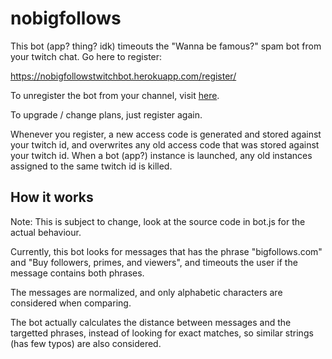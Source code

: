 # nobigfollows

This bot (app? thing? idk) timeouts the "Wanna be famous?" spam bot from your twitch chat. Go here to register:

https://nobigfollowstwitchbot.herokuapp.com/register/

To unregister the bot from your channel, visit [here](https://nobigfollowstwitchbot.herokuapp.com/register/).

To upgrade / change plans, just register again.

Whenever you register, a new access code is generated and stored against your twitch id, and overwrites any old access code that was stored against your twitch id. When a bot (app?) instance is launched, any old instances assigned to the same twitch id is killed.

## How it works

Note: This is subject to change, look at the source code in bot.js for the actual behaviour.

Currently, this bot looks for messages that has the phrase "bigfollows.com" and "Buy followers, primes, and viewers", and timeouts the user if the message contains both phrases.

The messages are normalized, and only alphabetic characters are considered when comparing.

The bot actually calculates the distance between messages and the targetted phrases, instead of looking for exact matches, so similar strings (has few typos) are also considered.
